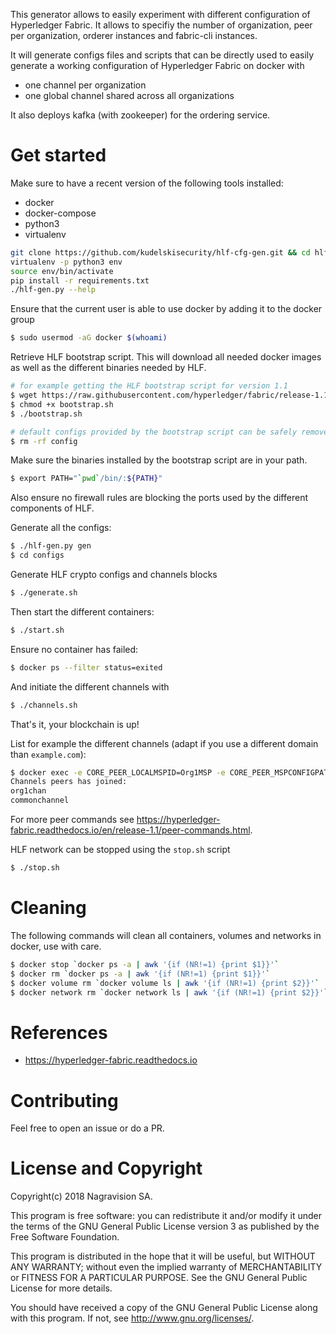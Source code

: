 This generator allows to easily experiment with different
configuration of Hyperledger Fabric.
It allows to specifiy the number of organization, peer per organization,
orderer instances and fabric-cli instances.

It will generate configs files and scripts that can be
directly used to easily generate a working configuration of
Hyperledger Fabric on docker with

* one channel per organization
* one global channel shared across all organizations

It also deploys kafka (with zookeeper) for the ordering service.

# Get started

Make sure to have a recent version of the following tools installed:

* docker
* docker-compose
* python3
* virtualenv

```bash
git clone https://github.com/kudelskisecurity/hlf-cfg-gen.git && cd hlf-cfg-gen
virtualenv -p python3 env
source env/bin/activate
pip install -r requirements.txt
./hlf-gen.py --help
```

Ensure that the current user is able to use docker by adding it
to the docker group
```bash
$ sudo usermod -aG docker $(whoami)
```

Retrieve HLF bootstrap script.
This will download all needed docker images as well as the different
binaries needed by HLF.
```bash
# for example getting the HLF bootstrap script for version 1.1
$ wget https://raw.githubusercontent.com/hyperledger/fabric/release-1.1/scripts/bootstrap.sh
$ chmod +x bootstrap.sh
$ ./bootstrap.sh

# default configs provided by the bootstrap script can be safely removed
$ rm -rf config
```

Make sure the binaries installed by the bootstrap script are in your path.
```bash
$ export PATH="`pwd`/bin/:${PATH}"
```

Also ensure no firewall rules are blocking the ports used
by the different components of HLF.

Generate all the configs:
```bash
$ ./hlf-gen.py gen
$ cd configs
```

Generate HLF crypto configs and channels blocks
```bash
$ ./generate.sh
```

Then start the different containers:
```bash
$ ./start.sh
```

Ensure no container has failed:
```bash
$ docker ps --filter status=exited
```

And initiate the different channels with
```bash
$ ./channels.sh
```

That's it, your blockchain is up!

List for example the different channels (adapt if you use a different domain than `example.com`):
```bash
$ docker exec -e CORE_PEER_LOCALMSPID=Org1MSP -e CORE_PEER_MSPCONFIGPATH=/etc/hyperledger/msp/users/Admin@org1.example.com/msp peer0.org1.example.com peer channel list
Channels peers has joined:
org1chan
commonchannel
```

For more peer commands see <https://hyperledger-fabric.readthedocs.io/en/release-1.1/peer-commands.html>.

HLF network can be stopped using the `stop.sh` script
```bash
$ ./stop.sh
```

# Cleaning

The following commands will clean all containers, volumes and networks
in docker, use with care.
```bash
$ docker stop `docker ps -a | awk '{if (NR!=1) {print $1}}'`
$ docker rm `docker ps -a | awk '{if (NR!=1) {print $1}}'`
$ docker volume rm `docker volume ls | awk '{if (NR!=1) {print $2}}'`
$ docker network rm `docker network ls | awk '{if (NR!=1) {print $2}}'`
```

# References

* https://hyperledger-fabric.readthedocs.io

# Contributing

Feel free to open an issue or do a PR.

# License and Copyright

Copyright(c) 2018 Nagravision SA.

This program is free software: you can redistribute it and/or modify it under the terms of the GNU General Public License version 3 as published by the Free Software Foundation.

This program is distributed in the hope that it will be useful, but WITHOUT ANY WARRANTY; without even the implied warranty of MERCHANTABILITY or FITNESS FOR A PARTICULAR PURPOSE. See the GNU General Public License for more details.

You should have received a copy of the GNU General Public License along with this program. If not, see http://www.gnu.org/licenses/.
